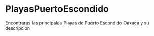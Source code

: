 # PlayasPuertoEscondido
Encontraras las principales Playas de Puerto Escondido Oaxaca y su descripción 
